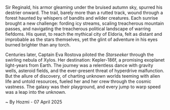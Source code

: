 
Sir Reginald, his armor gleaming under the bruised autumn sky, spurred his destrier onward.  The trail, barely more than a rutted track, wound through a forest haunted by whispers of bandits and wilder creatures.  Each sunrise brought a new challenge: fording icy streams, scaling treacherous mountain passes, and navigating the treacherous political landscape of warring fiefdoms.  His quest, to reach the mythical city of Eldoria, felt as distant and improbable as the stars themselves, yet the glint of adventure in his eyes burned brighter than any torch.

Centuries later, Captain Eva Rostova piloted the *Starseeker* through the swirling nebula of Xylos.  Her destination: Kepler-186f, a promising exoplanet light-years from Earth.  The journey was a relentless dance with gravity wells, asteroid fields, and the ever-present threat of hyperdrive malfunction.  But the allure of discovery, of charting unknown worlds teeming with alien life and untold resources, fueled her and her crew through the cosmic vastness.  The galaxy was their playground, and every jump to warp speed was a leap into the unknown.

~ By Hozmi - 07 April 2025
